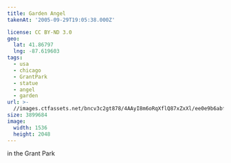 ```yaml
---
title: Garden Angel
takenAt: '2005-09-29T19:05:38.000Z'

license: CC BY-ND 3.0
geo:
  lat: 41.86797
  lng: -87.619603
tags:
  - usa
  - chicago
  - GrantPark
  - statue
  - angel
  - garden
url: >-
  //images.ctfassets.net/bncv3c2gt878/4AAyI8m6oRqXflQ87xZxXl/ee0e9b6abf5a5de84f26654f2d0b72ec/garden-angel_4325611176_o
size: 3899684
image:
  width: 1536
  height: 2048
---
```


in the Grant Park
